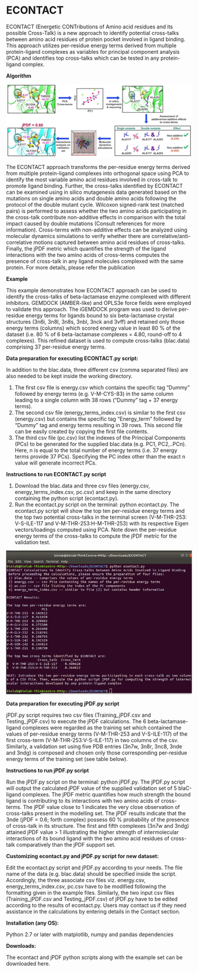 # ECONTACT
ECONTACT (Energetic CONTributions of Amino acid residues and its possible Cross-Talk) is a new approach to identify potential cross-talks between amino acid residues of protein pocket involved in ligand binding. This approach utilizes per-residue energy terms derived from multiple protein-ligand complexes as variables for principal component analysis (PCA) and identifies top cross-talks which can be tested in any protein-ligand complex.

**Algorithm**

![alt text](https://github.com/Prasanth-Kumar87/ECONTACT/blob/bf4200dd4a7f61c02936da4de439e77f2eb825ce/algorithm.jpg)

The ECONTACT approach transforms the per-residue energy terms derived from multiple protein-ligand complexes into orthogonal space using PCA to identify the most variable amino acid residues involved in cross-talk to promote ligand binding. Further, the cross-talks identified by ECONTACT can be examined using in silico mutagenesis data generated based on the mutations on single amino acids and double amino acids following the protocol of the double mutant cycle. Wilcoxon signed-rank test (matched pairs) is performed to assess whether the two amino acids participating in the cross-talk contribute non-additive effects in comparison with the total impact caused by double mutations (Consult references for more information). Cross-terms with non-additive effects can be analyzed using molecular dynamics simulations to verify whether there are correlative/anti-correlative motions captured between amino acid residues of cross-talks. Finally, the jPDF metric which quantifies the strength of the ligand interactions with the two amino acids of cross-terms computes the presence of cross-talk in any ligand molecules complexed with the same protein. For more details, please refer the publication

**Example**

This example demonstrates how ECONTACT approach can be used to identify the cross-talks of beta-lactamase enzyme complexed with different inhibitors. GEMDOCK (AMBER-like) and OPLS3e force fields were employed to validate this approach. The iGEMDOCK program was used to derive per-residue energy terms for ligands bound to six beta-lactamase crystal structures (3n6i, 3n8l, 3n8s, 3nbl, 3nck and 3vff) and retained only those energy terms (columns) which scored energy value in least 80 % of the dataset (i.e. 80 % of 6 beta-lactamase complexes = 4.80, round-off to 4 complexes). This refined dataset is used to compute cross-talks (blac.data) comprising 37 per-residue energy terms.

**Data preparation for executing ECONTACT.py script:**

In addition to the blac.data, three different csv (comma separated files) are also needed to be kept inside the working directory.

1. The first csv file is energy.csv which contains the specific tag “Dummy” followed by energy terms (e.g. V-M-CYS-83) in the same column leading to a single column with 38 rows (“Dummy” tag + 37 energy terms).
2. The second csv file (energy_terms_index.csv) is similar to the first csv (energy.csv) but contains the specific tag “Energy_term” followed by “Dummy” tag and energy terms resulting in 39 rows. This second file can be easily created by copying the first file contents.
3. The third csv file (pc.csv) list the indexes of the Principal Components (PCs) to be generated for the supplied blac.data (e.g. PC1, PC2,..PCn). Here, n is equal to the total number of energy terms (i.e. 37 energy terms provide 37 PCs). Specifying the PC index other than the exact n value will generate incorrect PCs.

**Instructions to run ECONTACT.py script**

1. Download the blac.data and three csv files (energy.csv, energy_terms_index.csv, pc.csv) and keep in the same directory containing the python script (econtact.py).
2. Run the econtact.py script on the terminal: python econtact.py. The econtact.py script will show the top ten per-residue energy terms and the top two potential cross-talks in the terminal screen (V-M-THR-253: V-S-ILE-117 and V-M-THR-253:H-M-THR-253) with its respective Eigen vectors/loadings computed using PCA. Note down the per-residue energy terms of the cross-talks to compute the jPDF metric for the validation test.

![alt text](https://github.com/Prasanth-Kumar87/ECONTACT/blob/bf4200dd4a7f61c02936da4de439e77f2eb825ce/jpdfpy.png)

**Data preparation for executing jPDF.py script**

jPDF.py script requires two csv files (Training_jPDF.csv and Testing_jPDF.csv) to execute the jPDF calculations. The 6 beta-lactamase-ligand complexes were regarded as the training set which contained the values of per-residue energy terms (V-M-THR-253 and V-S-ILE-117) of the first cross-term (V-M-THR-253:V-S-ILE-117) in two columns of the csv. Similarly, a validation set using five PDB entries (3n7w, 3n8r, 3nc8, 3nde and 3ndg) is composed and chosen only those corresponding per-residue energy terms of the training set (see table below).

**Instructions to run jPDF.py script**

Run the jPDF.py script on the terminal: python jPDF.py. The jPDF.py script will output the calculated jPDF value of the supplied validation set of 5 blaC-ligand complexes. The jPDF metric quantifies how much strength the bound ligand is contributing to its interactions with two amino acids of cross-terms. The jPDF value close to 1 indicates the very close observation of cross-talks present in the modelling set. The jPDF results indicate that the 3nde (jPDF = 0.6; forth complex) possess 60 % probability of the presence of cross-talk in its structure. The first and fifth complexes (3n7w and 3ndg) attained jPDF value > 1 illustrating the higher strength of intermolecular interactions of its bound ligand with the two amino acid residues of cross-talk comparatively than the jPDF support set.

**Customizing econtact.py and jPDF.py script for new dataset:**

Edit the econtact.py script and jPDF.py according to your needs. The file name of the data (e.g. blac.data) should be specified inside the script. Accordingly, the three associate csv files viz. energy.csv, energy_terms_index.csv, pc.csv have to be modified following the formatting given in the example files. Similarly, the two input csv files (Training_jPDF.csv and Testing_jPDF.csv) of jPDF.py have to be edited according to the results of econtact.py. Users may contact us if they need assistance in the calculations by entering details in the Contact section.

**Installation (any OS):**

Python 2.7 or later with matplotlib, numpy and pandas dependencies

**Downloads:**

The econtact and jPDF python scripts along with the example set can be downloaded here.
